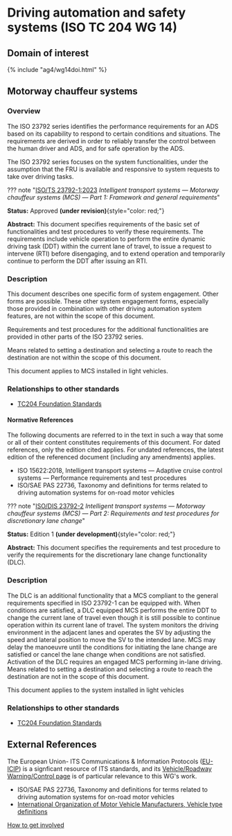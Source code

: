 # Driving automation and safety systems (ISO TC 204 WG 14)

## Domain of interest

{% include "ag4/wg14doi.html" %}

<!-- ## News and highlights (optional)
    Refer docs\wg1\index.md for an example of how to include & format any desired WG news & highlights content. Add content AFTER inserting a new line below this comment. 
-->

<!-- === DESCRIPTIONS OF WG STANDARDS / DOCUMENTS ===
    The content below is distilled from the respective WG section in "JSAE ITS Standardization Activities of ISO/TC204 - 2024" and iso.org/obp and is intended as an initial example only for future editing by the repsective WG.
-->

## Motorway chauffeur systems
<!-- Standard subject area
    Edit the ## <header title> above to contextualise the respective group of standards described below.
-->

### Overview <!-- Optional -->
<!-- On a new line below, provide an overview of the subject area for the associated group of standards. -->
The ISO 23792 series identifies the performance requirements for an ADS based on its capability to respond to certain conditions and situations. The requirements are derived in order to reliably transfer the control between the human driver and ADS, and for safe operation by the ADS.

The ISO 23792 series focuses on the system functionalities, under the assumption that the FRU is available and responsive to system requests to take over driving tasks.

<!-- Start web info for standard / document -->
??? note "[ISO/TS 23792-1:2023](https://www.iso.org/obp/ui#iso:std:iso:ts:23792:-1:ed-1:v1:en) _Intelligent transport systems — Motorway chauffeur systems (MCS) — Part 1: Framework and general requirements_"
<!-- edit document reference information
  retain: ??? note "[ : ]( ) _ _"
  find publicly available ISO document URL & info here: iso.org/obp/ui
-->

**Status:** Approved **(under revision)**{style="color: red;"}
<!-- Copy relevant status line from the following list: 
  Edition 1 **(under development)**{style="color: red;"}
  Approved
  Approved **(under revision)**{style="color: red;"} 
-->

**Abstract:** This document specifies requirements of the basic set of functionalities and test procedures to verify these requirements. The requirements include vehicle operation to perform the entire dynamic driving task (DDT) within the current lane of travel, to issue a request to intervene (RTI) before disengaging, and to extend operation and temporarily continue to perform the DDT after issuing an RTI.

### Description

This document describes one specific form of system engagement. Other forms are possible. These other system engagement forms, especially those provided in combination with other driving automation system features, are not within the scope of this document.

Requirements and test procedures for the additional functionalities are provided in other parts of the ISO 23792 series.

Means related to setting a destination and selecting a route to reach the destination are not within the scope of this document.

This document applies to MCS installed in light vehicles.

### Relationships to other standards
<!-- Relationships to other standards
  e.g., list Normative references and comm stack references
  *** PLEASE *** retain the link to "TC204 Foundational Standards" as the first relationship in the list below 
-->

- [TC204 Foundation Standards](../foundational.md)

#### Normative References

The following documents are referred to in the text in such a way that some or all of their content constitutes requirements of this document. For dated references, only the edition cited applies. For undated references, the latest edition of the referenced document (including any amendments) applies.

- ISO 15622:2018, Intelligent transport systems — Adaptive cruise control systems — Performance requirements and test procedures
- ISO/SAE PAS 22736, Taxonomy and definitions for terms related to driving automation systems for on-road motor vehicles
<!-- End Standard -->

<!-- Start web info for standard / document -->
??? note "[ISO/DIS 23792-2](https://www.iso.org/obp/ui#iso:std:iso:ts:23792:-1:ed-1:v1:en) _Intelligent transport systems — Motorway chauffeur systems (MCS) — Part 2: Requirements and test procedures for discretionary lane change_"

**Status:** Edition 1 **(under development)**{style="color: red;"}
<!-- Copy relevant status line from the following list: 
  Edition 1 **(under development)**{style="color: red;"}
  Approved
  Approved **(under revision)**{style="color: red;"} 
-->

**Abstract:** This document specifies the requirements and test procedure to verify the requirements for the discretionary lane change functionality (DLC).

### Description

The DLC is an additional functionality that a MCS compliant to the general requirements specified in ISO 23792-1 can be equipped with. When conditions are satisfied, a DLC equipped MCS performs the entire DDT to change the current lane of travel even though it is still possible to continue operation within its current lane of travel. The system monitors the driving environment in the adjacent lanes and operates the SV by adjusting the speed and lateral position to move the SV to the intended lane. MCS may delay the manoeuvre until the conditions for initiating the lane change are satisfied or cancel the lane change when conditions are not satisfied. Activation of the DLC requires an engaged MCS performing in-lane driving. Means related to setting a destination and selecting a route to reach the destination are not in the scope of this document.

This document applies to the system installed in light vehicles
<!-- End Standard -->

<!-- End subject area -->

### Relationships to other standards
<!-- Relationships to other standards
  e.g., list Normative references and comm stack references
  *** PLEASE *** retain the link to "TC204 Foundational Standards" as the first relationship in the list below 
-->

- [TC204 Foundation Standards](../foundational.md)

## External References

The European Union- ITS Communications & Information Protocols ([EU-ICIP](https://www.mobilityits.eu)) is a signficant resource of ITS standards, and its [Vehicle/Roadway Warning/Control page](https://www.mobilityits.eu/vehicle-roadway-warning-control) is of particular relevance to this WG's work.

- ISO/SAE PAS 22736, Taxonomy and definitions for terms related to driving automation systems for on-road motor vehicles
- [International Organization of Motor Vehicle Manufacturers, Vehicle type definitions](https://oica.net/statistics-production/)

[How to get involved](../contact.md)
